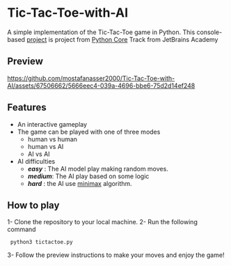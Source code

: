 # Tic-Tac-Toe-with-AI
A simple  implementation of the Tic-Tac-Toe game in Python. This console-based [project]('https://hyperskill.org/projects/82?track=2') is project from [Python Core]('https://hyperskill.org/tracks/2/projects') Track from JetBrains Academy

## Preview



https://github.com/mostafanasser2000/Tic-Tac-Toe-with-AI/assets/67506662/5666eec4-039a-4696-bbe6-75d2d14ef248




## Features
- An interactive gameplay
- The game can be played with one of three modes
  - human vs human
  - human vs AI
  - AI vs AI
- AI difficulties
  - ***easy*** : The AI model play making random moves.
  - ***medium***: The AI play based on some logic
  - ***hard*** : the AI use [minimax](https://en.wikipedia.org/wiki/Minimax) algorithm.

## How to play
1- Clone the repository to your local machine.
2- Run the following command
``` shell 
 python3 tictactoe.py
```
3- Follow the preview instructions to make your moves and enjoy the game!
